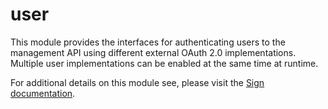 # user

This module provides the interfaces for authenticating users to the management API using different external OAuth 2.0 implementations.  Multiple user implementations can be enabled at the same time at runtime.

For additional details on this module see, please visit the [Sign documentation](/docs/modules/user.md).
